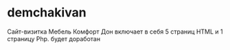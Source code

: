 # demchakivan
Сайт-визитка Мебель Комфорт Дон включает в себя 5 страниц HTML и 1 страницу Php. будет доработан
